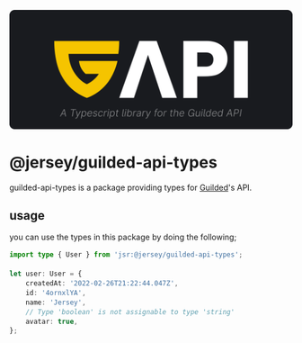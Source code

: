 ![GAPI](https://raw.githubusercontent.com/williamhorning/guildapi/main/assets/logo.svg)

# @jersey/guilded-api-types

guilded-api-types is a package providing types for
[Guilded](https://guilded.gg)'s API.

## usage

you can use the types in this package by doing the following;

```ts
import type { User } from 'jsr:@jersey/guilded-api-types';

let user: User = {
	createdAt: '2022-02-26T21:22:44.047Z',
	id: '4ornxlYA',
	name: 'Jersey',
	// Type 'boolean' is not assignable to type 'string'
	avatar: true,
};
```
